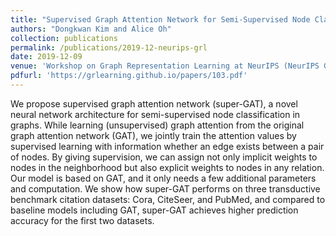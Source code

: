 ```yaml
---
title: "Supervised Graph Attention Network for Semi-Supervised Node Classification"
authors: "Dongkwan Kim and Alice Oh"
collection: publications
permalink: /publications/2019-12-neurips-grl
date: 2019-12-09
venue: 'Workshop on Graph Representation Learning at NeurIPS (NeurIPS GRL)'
pdfurl: 'https://grlearning.github.io/papers/103.pdf'
---
```


We propose supervised graph attention network  (super-GAT), a novel neural network architecture for semi-supervised node classification in graphs. While learning (unsupervised) graph attention from the original graph attention network (GAT), we jointly train the attention values by supervised learning with information whether an edge exists between a pair of nodes. By giving supervision, we can assign not only implicit weights to nodes in the neighborhood but also explicit weights to nodes in any relation. Our model is based on GAT, and it only needs a few additional parameters and computation. We show how super-GAT performs on three transductive benchmark citation datasets: Cora, CiteSeer, and PubMed, and compared to baseline models including GAT, super-GAT achieves higher prediction accuracy for the first two datasets.